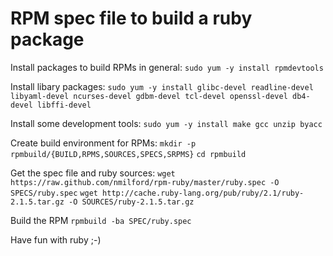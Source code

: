RPM spec file to build a ruby package
=====================================

Install packages to build RPMs in general:
`sudo yum -y install rpmdevtools `

Install libary packages:
`sudo yum -y install glibc-devel readline-devel libyaml-devel ncurses-devel gdbm-devel tcl-devel openssl-devel db4-devel libffi-devel`

Install some development tools:
`sudo yum -y install make gcc unzip byacc`

Create build environment for RPMs:
`mkdir -p rpmbuild/{BUILD,RPMS,SOURCES,SPECS,SRPMS}`
`cd rpmbuild`

Get the spec file and ruby sources:
`wget https://raw.github.com/nmilford/rpm-ruby/master/ruby.spec -O SPECS/ruby.spec`
`wget http://cache.ruby-lang.org/pub/ruby/2.1/ruby-2.1.5.tar.gz -O SOURCES/ruby-2.1.5.tar.gz`

Build the RPM
`rpmbuild -ba SPEC/ruby.spec`

Have fun with ruby ;-)

